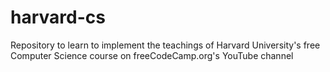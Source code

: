 # harvard-cs
Repository to learn to implement the teachings of Harvard University's free Computer Science course on freeCodeCamp.org's YouTube channel
